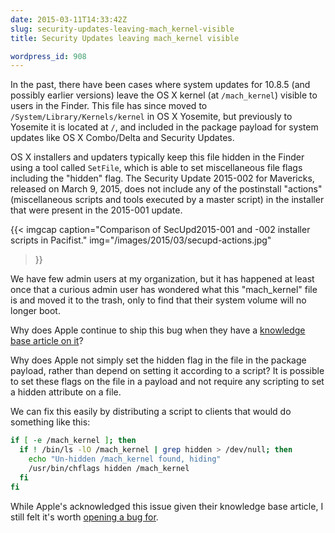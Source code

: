 ```yaml
---
date: 2015-03-11T14:33:42Z
slug: security-updates-leaving-mach_kernel-visible
title: Security Updates leaving mach_kernel visible

wordpress_id: 908
---
```


In the past, there have been cases where system updates for 10.8.5 (and possibly earlier versions) leave the OS X kernel (at `/mach_kernel`) visible to users in the Finder. This file has since moved to `/System/Library/Kernels/kernel` in OS X Yosemite, but previously to Yosemite it is located at `/`, and included in the package payload for system updates like OS X Combo/Delta and Security Updates.

OS X installers and updaters typically keep this file hidden in the Finder using a tool called `SetFile`, which is able to set miscellaneous file flags including the "hidden" flag. The Security Update 2015-002 for Mavericks, released on March 9, 2015, does not include any of the postinstall "actions" (miscellaneous scripts and tools executed by a master script) in the installer that were present in the 2015-001 update.

{{< imgcap
    caption="Comparison of SecUpd2015-001 and -002 installer scripts in Pacifist."
    img="/images/2015/03/secupd-actions.jpg"
>}}

We have few admin users at my organization, but it has happened at least once that a curious admin user has wondered what this "mach_kernel" file is and moved it to the trash, only to find that their system volume will no longer boot.

Why does Apple continue to ship this bug when they have a [knowledge base article on it](https://support.apple.com/en-us/HT203829)?

Why does Apple not simply set the hidden flag in the file in the package payload, rather than depend on setting it according to a script? It is possible to set these flags on the file in a payload and not require any scripting to set a hidden attribute on a file.

We can fix this easily by distributing a script to clients that would do something like this:

```bash
if [ -e /mach_kernel ]; then
  if ! /bin/ls -lO /mach_kernel | grep hidden > /dev/null; then
    echo "Un-hidden /mach_kernel found, hiding"
    /usr/bin/chflags hidden /mach_kernel
  fi
fi
```

While Apple's acknowledged this issue given their knowledge base article, I still felt it's worth [opening a bug for](http://www.openradar.me/20120320).
